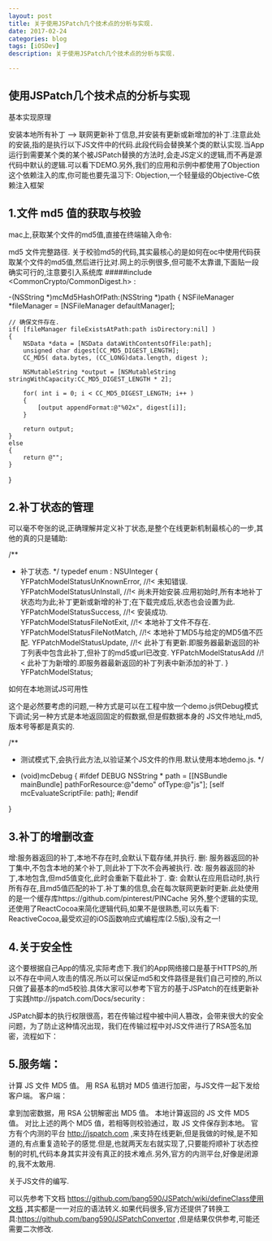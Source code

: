 ```yaml
---
layout: post
title: 关于使用JSPatch几个技术点的分析与实现.
date: 2017-02-24
categories: blog
tags: [iOSDev]
description: 关于使用JSPatch几个技术点的分析与实现.

---
```


## 使用JSPatch几个技术点的分析与实现

基本实现原理

安装本地所有补丁 --> 联网更新补丁信息,并安装有更新或新增加的补丁.注意此处的安装,指的是执行以下JS文件中的代码.此段代码会替换某个类的默认实现.当App运行到需要某个类的某个被JSPatch替换的方法时,会走JS定义的逻辑,而不再是源代码中默认的逻辑.可以看下DEMO.另外,我们的应用和示例中都使用了Objection这个依赖注入的库,你可能也要先温习下: Objection,一个轻量级的Objective-C依赖注入框架


## 1.文件 md5 值的获取与校验

mac上,获取某个文件的md5值,直接在终端输入命令:

md5 文件完整路径.
关于校验md5的代码,其实最核心的是如何在oc中使用代码获取某个文件的md5值,然后进行比对.网上的示例很多,但可能不太靠谱,下面贴一段确实可行的,注意要引入系统库 
#####include <CommonCrypto/CommonDigest.h> :

-(NSString *)mcMd5HashOfPath:(NSString *)path
{
    NSFileManager *fileManager = [NSFileManager defaultManager];

    // 确保文件存在.
    if( [fileManager fileExistsAtPath:path isDirectory:nil] )
    {
        NSData *data = [NSData dataWithContentsOfFile:path];
        unsigned char digest[CC_MD5_DIGEST_LENGTH];
        CC_MD5( data.bytes, (CC_LONG)data.length, digest );

        NSMutableString *output = [NSMutableString stringWithCapacity:CC_MD5_DIGEST_LENGTH * 2];

        for( int i = 0; i < CC_MD5_DIGEST_LENGTH; i++ )
        {
            [output appendFormat:@"%02x", digest[i]];
        }

        return output;
    }
    else
    {
        return @"";
    }
}


## 2.补丁状态的管理

可以毫不夸张的说,正确理解并定义补丁状态,是整个在线更新机制最核心的一步,其他的真的只是辅助:

/**
 *  补丁状态.
 */
typedef enum : NSUInteger {
    YFPatchModelStatusUnKnownError, //!< 未知错误.
    YFPatchModelStatusUnInstall, //!< 尚未开始安装.应用初始时,所有本地补丁状态均为此;补丁更新或新增的补丁;在下载完成后,状态也会设置为此.
    YFPatchModelStatusSuccess, //!< 安装成功.
    YFPatchModelStatusFileNotExit, //!< 本地补丁文件不存在.
    YFPatchModelStatusFileNotMatch, //!< 本地补丁MD5与给定的MD5值不匹配.
    YFPatchModelStatusUpdate, //!< 此补丁有更新.即服务器最新返回的补丁列表中包含此补丁,但补丁的md5或url已改变.
    YFPatchModelStatusAdd //!< 此补丁为新增的.即服务器最新返回的补丁列表中新添加的补丁.
} YFPatchModelStatus;



如何在本地测试JS可用性

这个是必然要考虑的问题,一种方式是可以在工程中放一个demo.js供Debug模式下调试;另一种方式是本地返回固定的假数据,但是假数据本身的 JS文件地址,md5,版本号等都是真实的.

/**
 *  测试模式下,会执行此方法,以验证某个JS文件的作用.默认使用本地demo.js.
 */
- (void)mcDebug
{
#ifdef DEBUG
    NSString * path = [[NSBundle mainBundle] pathForResource:@"demo" ofType:@"js"];
    [self mcEvaluateScriptFile: path];
#endif

}
## 3.补丁的增删改查

增:服务器返回的补丁,本地不存在时,会默认下载存储,并执行.
删: 服务器返回的补丁集中,不包含本地的某个补丁,则此补丁下次不会再被执行.
改: 服务器返回的补丁,本地包含,但md5值变化,此时会重新下载此补丁.
查: 会默认在应用启动时,执行所有存在,且md5值匹配的补丁.补丁集的信息,会在每次联网更新时更新.此处使用的是一个缓存库https://github.com/pinterest/PINCache
另外,整个逻辑的实现,还使用了ReactCocoa来简化逻辑代码,如果不是很熟悉,可以先看下: ReactiveCocoa,最受欢迎的iOS函数响应式编程库(2.5版),没有之一!

## 4.关于安全性

这个要根据自己App的情况,实际考虑下.我们的App网络接口是基于HTTPS的,所以不存在中间人攻击的情况.所以可以保证md5和文件路径是我们自己可控的,所以只做了最基本的md5校验.具体大家可以参考下官方的基于JSPatch的在线更新补丁实践http://jspatch.com/Docs/security :

JSPatch脚本的执行权限很高，若在传输过程中被中间人篡改，会带来很大的安全问题，为了防止这种情况出现，我们在传输过程中对JS文件进行了RSA签名加密，流程如下：

## 5.服务端：

计算 JS 文件 MD5 值。
用 RSA 私钥对 MD5 值进行加密，与JS文件一起下发给客户端。
客户端：

拿到加密数据，用 RSA 公钥解密出 MD5 值。
本地计算返回的 JS 文件 MD5 值。
对比上述的两个 MD5 值，若相等则校验通过，取 JS 文件保存到本地。
官方有个内测的平台 http://jspatch.com ,来支持在线更新,但是我做的时候,是不知道的,有点重复造轮子的感觉.但是,也就两天左右就实现了,只要能捋顺补丁状态控制的时机,代码本身其实并没有真正的技术难点.另外,官方的内测平台,好像是闭源的,我不太敢用.

关于JS文件的编写.

可以先参考下文档 https://github.com/bang590/JSPatch/wiki/defineClass使用文档 ,其实都是一一对应的语法转义.如果代码很多,官方还提供了转换工具:https://github.com/bang590/JSPatchConvertor ,但是结果仅供参考,可能还需要二次修改.
 
